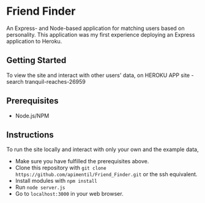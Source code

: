 # Friend Finder
An Express- and Node-based application for matching users based on personality. This application was my first experience deploying an  Express application to Heroku.

## Getting Started
To view the site and interact with other users' data,  on HEROKU APP site - search tranquil-reaches-26959

## Prerequisites
- Node.js/NPM

## Instructions
To run the site locally and interact with only your own and the example data,
 - Make sure you have fulfilled the prerequisites above.
 - Clone this repository with `git clone https://github.com/apimentil/Friend_Finder.git` or the ssh equivalent.
 - Install modules with `npm install`
 - Run `node server.js`
 - Go to `localhost:3000` in your web browser.

